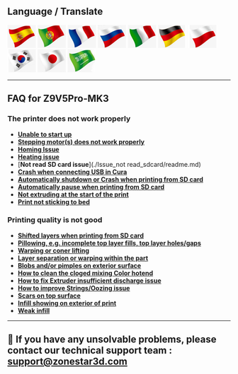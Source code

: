 ## Language / Translate
[![](../../../languagepic/ES.png)](https://github-com.translate.goog/ZONESTAR3D/Z9/tree/main/Z9V5/Z9V5-MK3/4.%20FAQ?_x_tr_sl=en&_x_tr_tl=es)
[![](../../../languagepic/PT.png)](https://github-com.translate.goog/ZONESTAR3D/Z9/tree/main/Z9V5/Z9V5-MK3/4.%20FAQ?_x_tr_sl=en&_x_tr_tl=pt)
[![](../../../languagepic/FR.png)](https://github-com.translate.goog/ZONESTAR3D/Z9/tree/main/Z9V5/Z9V5-MK3/4.%20FAQ?_x_tr_sl=en&_x_tr_tl=fr)
[![](../../../languagepic/RU.png)](https://github-com.translate.goog/ZONESTAR3D/Z9/tree/main/Z9V5/Z9V5-MK3/4.%20FAQ?_x_tr_sl=en&_x_tr_tl=ru)
[![](../../../languagepic/IT.png)](https://github-com.translate.goog/ZONESTAR3D/Z9/tree/main/Z9V5/Z9V5-MK3/4.%20FAQ?_x_tr_sl=en&_x_tr_tl=it)
[![](../../../languagepic/DE.png)](https://github-com.translate.goog/ZONESTAR3D/Z9/tree/main/Z9V5/Z9V5-MK3/4.%20FAQ?_x_tr_sl=en&_x_tr_tl=de)
[![](../../../languagepic/PL.png)](https://github-com.translate.goog/ZONESTAR3D/Z9/tree/main/Z9V5/Z9V5-MK3/4.%20FAQ?_x_tr_sl=en&_x_tr_tl=pl)
[![](../../../languagepic/KR.png)](https://github-com.translate.goog/ZONESTAR3D/Z9/tree/main/Z9V5/Z9V5-MK3/4.%20FAQ?_x_tr_sl=en&_x_tr_tl=ko)
[![](../../../languagepic/JP.png)](https://github-com.translate.goog/ZONESTAR3D/Z9/tree/main/Z9V5/Z9V5-MK3/4.%20FAQ?_x_tr_sl=en&_x_tr_tl=ja)
[![](../../../languagepic/SA.png)](https://github-com.translate.goog/ZONESTAR3D/Z9/tree/main/Z9V5/Z9V5-MK3/4.%20FAQ?_x_tr_sl=en&_x_tr_tl=ar)

--------
## FAQ for Z9V5Pro-MK3
### The printer does not work properly
- [**Unable to start up**](./Issue_of_Startup/readme.md)
- [**Stepping motor(s) does not work properly**](./Issue_of_stepping_motor/readme.md)
- [**Homing Issue**](./Issue_of_Homing/readme.md)
- [**Heating issue**](./Issue_heating/readme.md)
- [**Not read SD card issue**](./Issue_not read_sdcard/readme.md)
- [**Crash when connecting USB in Cura**](./issue_of_connect_USB_in_Cura/readme.md)
- [**Automatically shutdown or Crash when printing from SD card**](./Issue_auto_shut_down/readme.md)
- [**Automatically pause when printing from SD card**](./Issue_auto_pause/readme.md)
- [**Not extruding at the start of the print**](./Issue_not_extrusion_at_start/readme.md)
- [**Print not sticking to bed**](./Issue_not_sticking_to_bed/readme.md)

### Printing quality is not good
- [**Shifted layers when printing from SD card**]()
- [**Pillowing, e.g. incomplete top layer fills, top layer holes/gaps**]()
- [**Warping or coner lifting**]()
- [**Layer separation or warping within the part**]()
- [**Blobs and/or pimples on exterior surface**]()
- [**How to clean the cloged mixing Color hotend**](./How_to_clean_the_cloged_mixing_Color_hotend.pdf)
- [**How to fix Extruder insufficient discharge issue**](./Issue_of_Extruder_insufficient_discharge/readme.md)
- [**How to improve Strings/Oozing issue**](./Issue_of_strings_drawing/How_to_improve_Strings_or_Oozing_issue_of_mixing_color_hotend.pdf)
- [**Scars on top surface**]()
- [**Infill showing on exterior of print**]()
- [**Weak infill**]()
--------
## :email: If you have any unsolvable problems, please contact our technical support team : support@zonestar3d.com